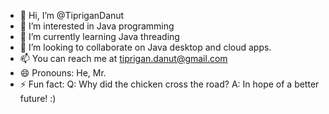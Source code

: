 - 👋 Hi, I’m @TipriganDanut
- 👀 I’m interested in Java programming
- 🌱 I’m currently learning Java threading
- 💞️ I’m looking to collaborate on Java desktop and cloud apps.
- 📫 You can reach me at tiprigan.danut@gmail.com
- 😄 Pronouns: He, Mr.
- ⚡ Fun fact: Q: Why did the chicken cross the road? A: In hope of a better future! :)

<!---
TipriganDanut/TipriganDanut is a ✨ special ✨ repository because its `README.md` (this file) appears on your GitHub profile.
You can click the Preview link to take a look at your changes.
--->
